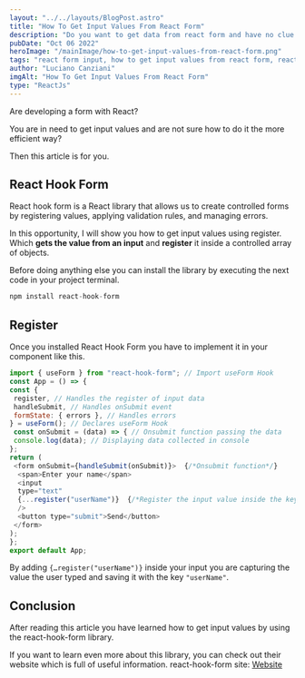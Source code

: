 ```yaml
---
layout: "../../layouts/BlogPost.astro"
title: "How To Get Input Values From React Form"
description: "Do you want to get data from react form and have no clue how to do it? Learn all about how to get input values from React forms with react hook form."
pubDate: "Oct 06 2022"
heroImage: "/mainImage/how-to-get-input-values-from-react-form.png"
tags: "react form input, how to get input values from react form, react value function, input value, user inputs, get value from form, reactjs forms,react, react-hook-form, useform, hook, form, programming"
author: "Luciano Canziani"
imgAlt: "How To Get Input Values From React Form"
type: "ReactJs"
---
```


Are developing a form with React?

You are in need to get input values and are not sure how to do it the more efficient way?

Then this article is for you.

## React Hook Form

React hook form is a React library that allows us to create controlled forms by registering values, applying validation rules, and managing errors.

In this opportunity, I will show you how to get input values using register. Which <strong>gets the value from an input</strong> and <strong>register</strong> it inside a controlled array of objects.

Before doing anything else you can install the library by executing the next code in your project terminal.

```js
npm install react-hook-form
```

## Register

Once you installed React Hook Form you have to implement it in your component like this.

```js
import { useForm } from "react-hook-form"; // Import useForm Hook
const App = () => {
const {
 register, // Handles the register of input data
 handleSubmit, // Handles onSubmit event
 formState: { errors }, // Handles errors
} = useForm(); // Declares useForm Hook
 const onSubmit = (data) => { // Onsubmit function passing the data
 console.log(data); // Displaying data collected in console
};
return (
 <form onSubmit={handleSubmit(onSubmit)}>  {/*Onsubmit function*/}
  <span>Enter your name</span>
  <input
  type="text"
  {...register("userName")}  {/*Register the input value inside the key "userName" */}
  />
  <button type="submit">Send</button>
 </form>
);
};
export default App;
```

By adding ```{…register("userName")}``` inside your input you are capturing the value the user typed and saving it with the key ```"userName"```.

## Conclusion

After reading this article you have learned how to get input values by using the react-hook-form library.

If you want to learn even more about this library, you can check out their website which is full of useful information.
react-hook-form site: <a href="https://react-hook-form.com/" target=”_blank”>Website</a>
